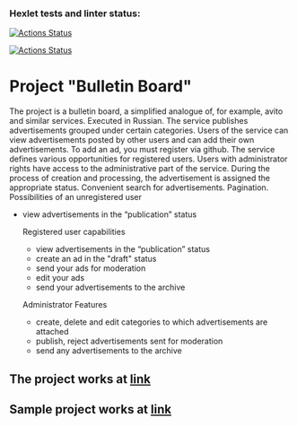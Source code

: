 ### Hexlet tests and linter status:
[![Actions Status](https://github.com/SquanchInHere/rails-project-65/actions/workflows/hexlet-check.yml/badge.svg)](https://github.com/SquanchInHere/rails-project-65/actions)

[![Actions Status](https://github.com/SquanchInHere/rails-project-65/actions/workflows/ci.yml/badge.svg)](https://github.com/SquanchInHere/rails-project-65/actions)

# Project "Bulletin Board"
The project is a bulletin board, a simplified analogue of, for example, avito and similar services. Executed in Russian. The service publishes advertisements grouped under certain categories. Users of the service can view advertisements posted by other users and can add their own advertisements. To add an ad, you must register via github. The service defines various opportunities for registered users. Users with administrator rights have access to the administrative part of the service. During the process of creation and processing, the advertisement is assigned the appropriate status. Convenient search for advertisements. Pagination.
Possibilities of an unregistered user
- view advertisements in the “publication” status

    Registered user capabilities
    - view advertisements in the “publication” status
    - create an ad in the "draft" status
    - send your ads for moderation
    - edit your ads
    - send your advertisements to the archive

    Administrator Features
    - create, delete and edit categories to which advertisements are attached
    - publish, reject advertisements sent for moderation
    - send any advertisements to the archive

## The project works at [link](https://hexlet-bulletin-board-learn.onrender.com)
## Sample project works at [link](https://rails-bulletin-board-ru.hexlet.app)
